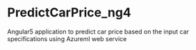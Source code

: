 # PredictCarPrice_ng4
Angular5 application to predict car price based on the input car specifications using Azureml web service
